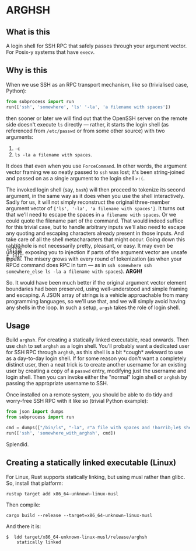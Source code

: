 # ARGHSH

## What is this

A login shell for SSH RPC that safely passes through your argument vector.
For Posix-y systems that have `execv`.

## Why is this

When we use SSH as an RPC transport mechanism, like so (trivialised case, Python):

```python
from subprocess import run
run(['ssh', 'somewhere', 'ls' '-la', 'a filename with spaces'])
```

then sooner or later we will find out that the OpenSSH server on the remote side doesn't execute `ls` directly — rather, it starts the login shell (as referenced from `/etc/passwd` or from some other source) with two arguments: 

1. `-c`
2. `ls -la a filename with spaces`.

It does that even when you use `ForceCommand`.
In other words, the argument vector framing we so neatly passed to `ssh` was lost; it's been string-joined and passed on as a single argument to the login shell `>:(`.

The invoked login shell (say, `bash`) will then proceed to tokenize its second argument, in the same way as it does when you use the shell interactively. Sadly for us, it will not simply reconstruct the original three-member argument vector of `['ls', '-la', 'a filename with spaces']`. It turns out that we'll need to escape the spaces in `a filename with spaces`. Or we could quote the filename part of the command. That would indeed suffice for this trivial case, but to handle arbitrary inputs we'll also need to escape any quoting and escaping characters already present in those inputs. And take care of all the shell metacharacters that might occur. Going down this rabbit hole is not necessarily pretty, pleasant, or easy. It may even be ű͚̥̼̩̳̭̫́ͯ̍͢n̓͗̈́̈s̘͈̠̠̲̾͐͊ͦa̡̱̯̖̋́̋ͥͣḟ̸̹͎͇̠̫̃ͫ̑ͦḛ̯͍̰ͣ͋̋͑ͅ, exposing you to injection if parts of the argument vector are unsafe inputs. The misery grows with every round of tokenization (as when your RPCd command does RPC in turn — as in `ssh somewhere ssh somewhere_else ls -la a filename with spaces`). **ARGH!**

So. It would have been much better if the original argument vector element boundaries had been preserved, using well-understood and simple framing and escaping. A JSON array of strings is a vehicle approachable from many programming languages, so we'll use that, and we will simply avoid having any shells in the loop. In such a setup, `argsh` takes the role of login shell.

## Usage

Build `arghsh`. For creating a statically linked executable, read onwards.
Then use `chsh` to set `arghsh` as a login shell. You'll probably want a dedicated user for SSH RPC through `arghsh`, 
as this shell is a bit \*cough\* awkward to use as a day-to-day login shell.
If for some reason you don't want a completely distinct user, then a neat trick is to create another username for an existing user by creating a copy of a `passwd` entry, modifying just the username and login shell. Then you can invoke either the "normal" login shell or `arghsh` by passing the appropriate username to SSH.

Once installed on a remote system, you should be able to do tidy and worry-free SSH RPC with it like so (trivial Python example):

```python
from json import dumps
from subprocess import run

cmd = dumps(["/bin/ls", "-la", r"a file with spaces and !horrib;le$ shell meta\ charac'ters"])
run(['ssh', 'somewhere_with_arghsh', cmd])
```

Splendid.

## Creating a statically linked executable (Linux)

For Linux, Rust supports statically linking, but using musl rather than glibc. So, install that platform:

```shell
rustup target add x86_64-unknown-linux-musl
```

Then compile:

```shell
cargo build --release --target=x86_64-unknown-linux-musl
```

And there it is:

```shell
$  ldd target/x86_64-unknown-linux-musl/release/arghsh     
	statically linked
```
